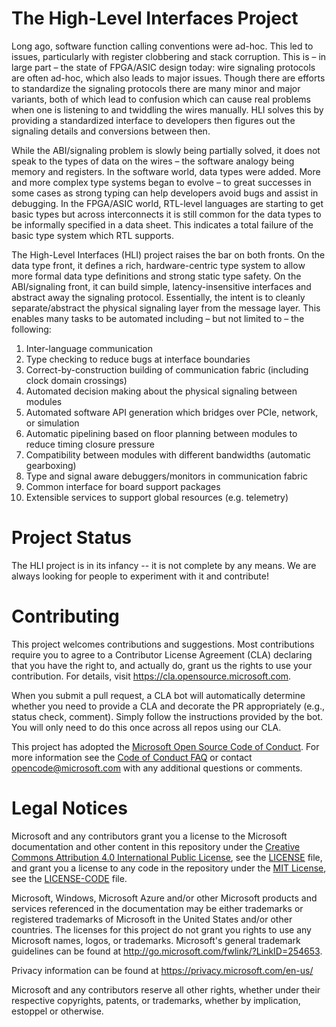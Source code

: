 
# The High-Level Interfaces Project

Long ago, software function calling conventions were ad-hoc. This led to
issues, particularly with register clobbering and stack corruption. This is –
in large part – the state of FPGA/ASIC design today: wire signaling protocols
are often ad-hoc, which also leads to major issues. Though there are efforts
to standardize the signaling protocols there are many minor and major
variants, both of which lead to confusion which can cause real problems when
one is listening to and twiddling the wires manually. HLI solves this by
providing a standardized interface to developers then figures out the
signaling details and conversions between then.

While the ABI/signaling problem is slowly being partially solved, it does not
speak to the types of data on the wires – the software analogy being memory
and registers. In the software world, data types were added. More and more
complex type systems began to evolve – to great successes in some cases as
strong typing can help developers avoid bugs and assist in debugging. In the
FPGA/ASIC world, RTL-level languages are starting to get basic types but
across interconnects it is still common for the data types to be informally
specified in a data sheet. This indicates a total failure of the basic type
system which RTL supports.

The High-Level Interfaces (HLI) project raises the bar on both fronts. On the
data type front, it defines a rich, hardware-centric type system to allow
more formal data type definitions and strong static type safety. On the
ABI/signaling front, it can build simple, latency-insensitive interfaces and
abstract away the signaling protocol. Essentially, the intent is to cleanly
separate/abstract the physical signaling layer from the message layer. This
enables many tasks to be automated including – but not limited to – the
following:

1) Inter-language communication
2) Type checking to reduce bugs at interface boundaries
3) Correct-by-construction building of communication fabric (including clock
domain crossings)
4) Automated decision making about the physical signaling between modules
5) Automated software API generation which bridges over PCIe, network, or
simulation
6) Automatic pipelining based on floor planning between modules to reduce
timing closure pressure
7) Compatibility between modules with different bandwidths (automatic
gearboxing)
8) Type and signal aware debuggers/monitors in communication fabric
9) Common interface for board support packages
10) Extensible services to support global resources (e.g. telemetry)

# Project Status

The HLI project is in its infancy -- it is not complete by any means. We are
always looking for people to experiment with it and contribute!

# Contributing

This project welcomes contributions and suggestions.  Most contributions require you to agree to a
Contributor License Agreement (CLA) declaring that you have the right to, and actually do, grant us
the rights to use your contribution. For details, visit https://cla.opensource.microsoft.com.

When you submit a pull request, a CLA bot will automatically determine whether you need to provide
a CLA and decorate the PR appropriately (e.g., status check, comment). Simply follow the instructions
provided by the bot. You will only need to do this once across all repos using our CLA.

This project has adopted the [Microsoft Open Source Code of Conduct](https://opensource.microsoft.com/codeofconduct/).
For more information see the [Code of Conduct FAQ](https://opensource.microsoft.com/codeofconduct/faq/) or
contact [opencode@microsoft.com](mailto:opencode@microsoft.com) with any additional questions or comments.

# Legal Notices

Microsoft and any contributors grant you a license to the Microsoft documentation and other content
in this repository under the [Creative Commons Attribution 4.0 International Public License](https://creativecommons.org/licenses/by/4.0/legalcode),
see the [LICENSE](LICENSE) file, and grant you a license to any code in the repository under the [MIT License](https://opensource.org/licenses/MIT), see the
[LICENSE-CODE](LICENSE-CODE) file.

Microsoft, Windows, Microsoft Azure and/or other Microsoft products and services referenced in the documentation
may be either trademarks or registered trademarks of Microsoft in the United States and/or other countries.
The licenses for this project do not grant you rights to use any Microsoft names, logos, or trademarks.
Microsoft's general trademark guidelines can be found at http://go.microsoft.com/fwlink/?LinkID=254653.

Privacy information can be found at https://privacy.microsoft.com/en-us/

Microsoft and any contributors reserve all other rights, whether under their respective copyrights, patents,
or trademarks, whether by implication, estoppel or otherwise.
